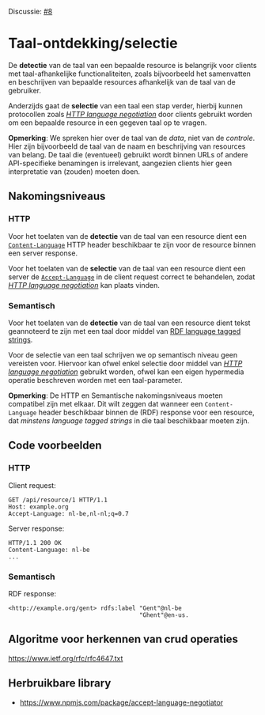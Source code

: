 Discussie: [#8](https://github.com/pietercolpaert/generieke-hypermedia-api/issues/8)

# Taal-ontdekking/selectie

De **detectie** van de taal van een bepaalde resource is belangrijk voor clients met taal-afhankelijke functionaliteiten,
zoals bijvoorbeeld het samenvatten en beschrijven van bepaalde resources afhankelijk van de taal van de gebruiker.

Anderzijds gaat de **selectie** van een taal een stap verder,
hierbij kunnen protocollen zoals [_HTTP language negotiation_](https://www.w3.org/International/questions/qa-when-lang-neg)
door clients gebruikt worden om een bepaalde resource in een gegeven taal op te vragen.

**Opmerking**: We spreken hier over de taal van de _data_, niet van de _controle_.
Hier zijn bijvoorbeeld de taal van de naam en beschrijving van resources van belang.
De taal die (eventueel) gebruikt wordt binnen URLs of andere API-specifieke benamingen is irrelevant,
aangezien clients hier geen interpretatie van (zouden) moeten doen.

## Nakomingsniveaus

### HTTP

Voor het toelaten van de **detectie** van de taal van een resource dient
een [`Content-Language`](https://developer.mozilla.org/en-US/docs/Web/HTTP/Headers/Content-Language)
HTTP header beschikbaar te zijn voor de resource binnen een server response.

Voor het toelaten van de **selectie** van de taal van een resource dient
een server de [`Accept-Language`](https://developer.mozilla.org/en-US/docs/Web/HTTP/Headers/Accept-Language)
in de client request correct te behandelen, zodat [_HTTP language negotiation_](https://www.w3.org/International/questions/qa-when-lang-neg)
kan plaats vinden.

### Semantisch

Voor het toelaten van de **detectie** van de taal van een resource dient
tekst geannoteerd te zijn met een taal door middel van [RDF language tagged strings](https://www.w3.org/TR/rdf11-concepts/#dfn-language-tagged-string).

Voor de selectie van een taal schrijven we op semantisch niveau geen vereisten voor.
Hiervoor kan ofwel enkel selectie door middel van [_HTTP language negotiation_](https://www.w3.org/International/questions/qa-when-lang-neg)
gebruikt worden, ofwel kan een eigen hypermedia operatie beschreven worden met een taal-parameter.

**Opmerking**: De HTTP en Semantische nakomingsniveaus moeten compatibel zijn met elkaar.
Dit wilt zeggen dat wanneer een `Content-Language` header beschikbaar binnen de (RDF) response voor een resource,
dat _minstens_ _language tagged strings_ in die taal beschikbaar moeten zijn.

## Code voorbeelden

### HTTP

Client request:
```
GET /api/resource/1 HTTP/1.1
Host: example.org
Accept-Language: nl-be,nl-nl;q=0.7
```

Server response:
```
HTTP/1.1 200 OK 
Content-Language: nl-be
...
```

### Semantisch

RDF response:
```
<http://example.org/gent> rdfs:label "Gent"@nl-be
                                     "Ghent"@en-us.
```

## Algoritme voor herkennen van crud operaties

https://www.ietf.org/rfc/rfc4647.txt

## Herbruikbare library

* https://www.npmjs.com/package/accept-language-negotiator